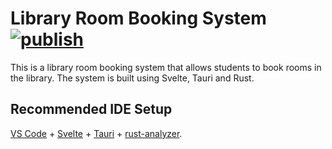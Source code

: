 # Library Room Booking System [![publish](https://github.com/XPH0816/LibraryRoomBookingSystem/actions/workflows/releases.yml/badge.svg)](https://github.com/XPH0816/LibraryRoomBookingSystem/actions/workflows/releases.yml)

This is a library room booking system that allows students to book rooms in the library. The system is built using Svelte, Tauri and Rust.

## Recommended IDE Setup

[VS Code](https://code.visualstudio.com/) + [Svelte](https://marketplace.visualstudio.com/items?itemName=svelte.svelte-vscode) + [Tauri](https://marketplace.visualstudio.com/items?itemName=tauri-apps.tauri-vscode) + [rust-analyzer](https://marketplace.visualstudio.com/items?itemName=rust-lang.rust-analyzer).


